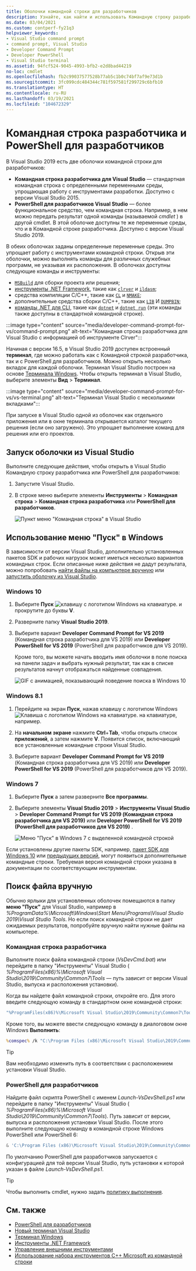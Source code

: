 ```yaml
---
title: Оболочки командной строки для разработчиков
description: Узнайте, как найти и использовать Командную строку разработчика для Visual Studio, PowerShell для разработчиков и терминал Visual Studio, которые упрощают работу с инструментами .NET и C++.
ms.date: 03/04/2021
ms.custom: contperf-fy21q3
helpviewer_keywords:
- Visual Studio command prompt
- command prompt, Visual Studio
- Developer Command Prompt
- Developer PowerShell
- Visual Studio terminal
ms.assetid: 94fcf524-9045-4993-bfb2-e2d8bad44219
no-loc: cmdlet
ms.openlocfilehash: fb2c99037577528b77ab5c1b0c74bf7af9e73d1b
ms.sourcegitcommit: 3fc099cdc484344c781f597581f299729c6bfb10
ms.translationtype: HT
ms.contentlocale: ru-RU
ms.lasthandoff: 03/19/2021
ms.locfileid: "104672329"
---
```

# <a name="developer-command-prompt-and-developer-powershell"></a>Командная строка разработчика и PowerShell для разработчиков

В Visual Studio 2019 есть две оболочки командной строки для разработчиков:

- **Командная строка разработчика для Visual Studio** — стандартная командная строка с определенными переменными среды, упрощающая работу с инструментами разработки. Доступно с версии Visual Studio 2015.
- **PowerShell для разработчиков Visual Studio** — более функциональное средство, чем командная строка. Например, в нем можно передать результат одной команды (называемой *cmdlet* ) в другой cmdlet. В этой оболочке доступны те же переменные среды, что и в Командной строке разработчика. Доступно с версии Visual Studio 2019.

В обеих оболочках заданы определенные переменные среды. Это упрощает работу с инструментами командной строки. Открыв эти оболочки, можно выполнять команды для различных служебных программ, не указывая их расположения. В оболочках доступны следующие команды и инструменты:

- [`MSBuild`](../../msbuild/msbuild-command-line-reference.md) для сборки проекта или решения;
- [инструменты .NET Framework](/dotnet/framework/tools/index), такие как [`clrver`](/dotnet/framework/tools/clrver-exe-clr-version-tool) и [`ildasm`](/dotnet/framework/tools/ildasm-exe-il-disassembler);
- средства компиляции C/C++, такие как [`CL`](/cpp/build/reference/compiler-command-line-syntax) и [`NMAKE`](/cpp/build/reference/running-nmake);
- дополнительные средства сборки C/C++, такие как [`LIB`](/cpp/build/reference/lib-reference) И [`DUMPBIN`](/cpp/build/reference/dumpbin-reference);
- [команды .NET для CLI](/dotnet/core/tools/index), такие как [`dotnet`](/dotnet/core/tools/dotnet) и [`dotnet run`](/dotnet/core/tools/dotnet-run) (эти команды также доступны в стандартной командной строке).

:::image type="content" source="media/developer-command-prompt-for-vs/command-prompt.png" alt-text="Командная строка разработчика для Visual Studio с информацией об инструменте Clrver":::

Начиная с версии 16.5, в Visual Studio 2019 доступен встроенный **терминал**, где можно работать как с Командной строкой разработчика, так и с PowerShell для разработчиков. Можно открыть несколько вкладок для каждой оболочки. Терминал Visual Studio построен на основе [Терминала Windows](/windows/terminal/). Чтобы открыть терминал в Visual Studio, выберите элементы **Вид** > **Терминал**.

:::image type="content" source="media/developer-command-prompt-for-vs/vs-terminal.png" alt-text="Терминал Visual Studio с несколькими вкладками":::

При запуске в Visual Studio одной из оболочек как отдельного приложения или в окне терминала открывается каталог текущего решения (если оно загружено). Это упрощает выполнение команд для решения или его проектов.

## <a name="start-the-shell-from-inside-visual-studio"></a>Запуск оболочки из Visual Studio

Выполните следующие действия, чтобы открыть в Visual Studio Командную строку разработчика или PowerShell для разработчиков:

1. Запустите Visual Studio.

1. В строке меню выберите элементы **Инструменты** > **Командная строка** > **Командная строка разработчика** или **PowerShell для разработчиков**.

   ![Пункт меню "Командная строка" в Visual Studio](./media/developer-command-prompt-for-vs/vs-menu.png)

## <a name="use-the-windows-start-menu"></a>Использование меню "Пуск" в Windows

В зависимости от версии Visual Studio, дополнительно установленных пакетов SDK и рабочих нагрузок может иметься несколько вариантов командных строк. Если описанные ниже действия не дадут результата, можно попробовать [найти файлы на компьютере вручную](#manually-locate-the-file) или [запустить оболочку из Visual Studio](#start-the-shell-from-inside-visual-studio).

### <a name="windows-10"></a>Windows 10

1. Выберите **Пуск** ![клавишу с логотипом Windows на клавиатуре.](./media/developer-command-prompt-for-vs/windows-logo-key-graphic.png) и прокрутите до буквы **V**.

1. Разверните папку **Visual Studio 2019**.

1. Выберите вариант **Developer Command Prompt for VS 2019** (Командная строка разработчика для VS 2019) или **Developer PowerShell for VS 2019** (PowerShell для разработчиков для VS 2019).

   Кроме того, вы можете начать вводить имя оболочки в поле поиска на панели задач и выбрать нужный результат, так как в списке результатов начнут отображаться найденные совпадения.

   ![GIF с анимацией, показывающий поведение поиска в Windows 10](./media/developer-command-prompt-for-vs/windows-10-search.gif)

### <a name="windows-81"></a>Windows 8.1

1. Перейдите на экран **Пуск**, нажав клавишу с логотипом Windows ![Клавиша с логотипом Windows на клавиатуре.](./media/developer-command-prompt-for-vs/windows-logo-key-graphic.png) на клавиатуре, например.

1. На **начальном экране** нажмите **Ctrl**+**Tab**, чтобы открыть список **приложений**, а затем нажмите **V**. Появится список, включающий все установленные командные строки Visual Studio.

1. Выберите вариант **Developer Command Prompt for VS 2019** (Командная строка разработчика для VS 2019) или **Developer PowerShell for VS 2019** (PowerShell для разработчиков для VS 2019).

### <a name="windows-7"></a>Windows 7

1. Выберите **Пуск** а затем разверните **Все программы**.

1. Выберите элементы **Visual Studio 2019** > **Инструменты Visual Studio** > **Developer Command Prompt for VS 2019 (Командная строка разработчика для VS 2019)** или **Developer PowerShell for VS 2019 (PowerShell для разработчиков для VS 2019)** .

   ![Меню "Пуск" в Windows 7 с выделенной командной строкой](./media/developer-command-prompt-for-vs/windows-7-menu.png)

Если установлены другие пакеты SDK, например, [пакет SDK для Windows 10](https://developer.microsoft.com/windows/downloads/windows-10-sdk) или [предыдущих версий](https://developer.microsoft.com/windows/downloads/sdk-archive), могут появиться дополнительные командные строки. Требуемая версия командной строки указана в документации по соответствующим инструментам.

## <a name="manually-locate-the-file"></a>Поиск файла вручную

Обычно ярлыки для установленных оболочек помещаются в папку **меню "Пуск"** для Visual Studio, например в *%ProgramData%\Microsoft\Windows\Start Menu\Programs\Visual Studio 2019\Visual Studio Tools*. Но если поиск командной строки не дает ожидаемых результатов, попробуйте вручную найти нужные файлы на компьютере.

### <a name="developer-command-prompt"></a>Командная строка разработчика

Выполните поиск файла командной строки (*VsDevCmd.bat*) или перейдите в папку "Инструменты" Visual Studio ( *%ProgramFiles(x86)%\Microsoft Visual Studio\2019\Community\Common7\Tools* — путь зависит от версии Visual Studio, выпуска и расположения установки).

Когда вы найдете файл командной строки, откройте его. Для этого введите следующую команду в стандартном окне командной строки:

```cmd
"%ProgramFiles(x86)%\Microsoft Visual Studio\2019\Community\Common7\Tools\VsDevCmd.bat"
```

Кроме того, вы можете ввести следующую команду в диалоговом окне Windows **Выполнить**:

```cmd
%comspec% /k "C:\Program Files (x86)\Microsoft Visual Studio\2019\Community\Common7\Tools\VsDevCmd.bat"
```

> [!TIP]
> Вам необходимо изменить путь в соответствии с расположением установки Visual Studio.

### <a name="developer-powershell"></a>PowerShell для разработчиков

Найдите файл скрипта PowerShell с именем *Launch-VsDevShell.ps1* или перейдите в папку "Инструменты" Visual Studio ( *%ProgramFiles(x86)%\Microsoft Visual Studio\2019\Community\Common7\Tools*). Путь зависит от версии, выпуска и расположения установки Visual Studio. После этого выполните следующую команду в командной строке Windows PowerShell или PowerShell 6:

```powershell
& 'C:\Program Files (x86)\Microsoft Visual Studio\2019\Community\Common7\Tools\Launch-VsDevShell.ps1'
```

По умолчанию PowerShell для разработчиков запускается с конфигурацией для той версии Visual Studio, путь установки к которой указан в файле *Launch-VsDevShell.ps1*.

> [!TIP]
> Чтобы выполнить cmdlet, нужно задать [политику выполнения](/powershell/module/microsoft.powershell.core/about/about_execution_policies).

## <a name="see-also"></a>См. также

- [PowerShell для разработчиков](https://devblogs.microsoft.com/visualstudio/the-powershell-you-know-and-love-now-with-a-side-of-visual-studio/)
- [Новый терминал Visual Studio](https://devblogs.microsoft.com/visualstudio/say-hello-to-the-new-visual-studio-terminal/)
- [Терминал Windows](/windows/terminal/)
- [Инструменты .NET Framework](/dotnet/framework/tools/index)
- [Управление внешними инструментами](../managing-external-tools.md)
- [Использование набора инструментов C++ Microsoft из командной строки](/cpp/build/building-on-the-command-line)
